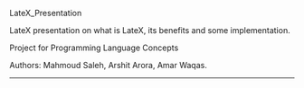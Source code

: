 LateX_Presentation

LateX presentation on what is LateX, its benefits and some implementation. 

Project for Programming Language Concepts

Authors: Mahmoud Saleh, Arshit Arora, Amar Waqas.

---
